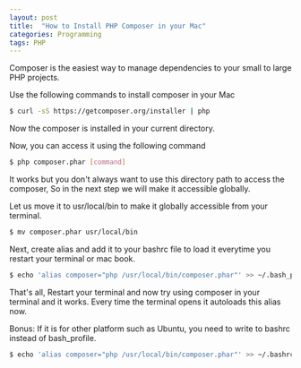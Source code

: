 ```yaml
---
layout: post
title:  "How to Install PHP Composer in your Mac"
categories: Programming
tags: PHP
---
```

Composer is the easiest way to manage dependencies to your small to large PHP projects.

Use the following commands to install composer in your Mac


```bash
$ curl -sS https://getcomposer.org/installer | php
```

Now the composer is installed in your current directory.

Now, you can access it using the following command

```bash
$ php composer.phar [command]
```

It works but you don't always want to use this directory path to access the composer, So in the next step we will make it accessible globally.

Let us move it to usr/local/bin to make it globally accessible from your terminal.

```bash
$ mv composer.phar usr/local/bin
```

Next, create alias and add it to your bashrc file to load it everytime you restart your terminal or mac book.

```bash
$ echo 'alias composer="php /usr/local/bin/composer.phar"' >> ~/.bash_profile
```

That's all, Restart your terminal and now try using composer in your terminal and it works. Every time the terminal opens it autoloads this alias now.

Bonus: If it is for other platform such as Ubuntu, you need to write to bashrc instead of bash_profile.

```bash
$ echo 'alias composer="php /usr/local/bin/composer.phar"' >> ~/.bashrc
```
